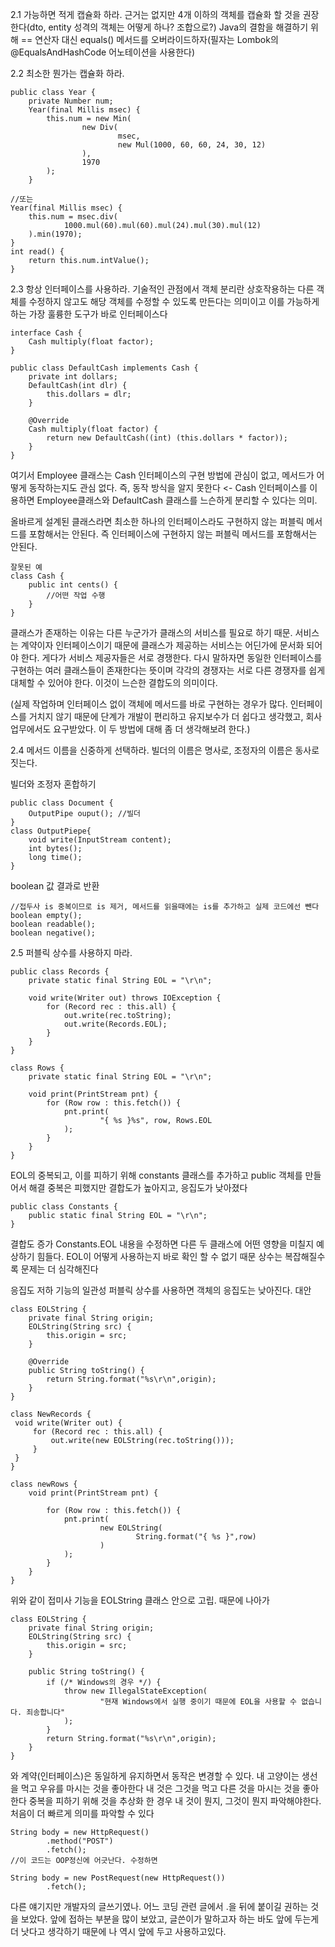 2.1 가능하면 적게 캡슐화 하라.
근거는 없지만 4개 이하의 객체를 캡슐화 할 것을 권장한다(dto, entity 성격의 객체는 어떻게 하나? 조합으로?)
Java의 결함을 해결하기 위해 == 연산자 대신 equals() 메서드를 오버라이드하자(필자는 Lombok의 @EqualsAndHashCode 어노테이션을 사용한다)

2.2 최소한 뭔가는 캡슐화 하라.
    
    public class Year {
        private Number num;
        Year(final Millis msec) {
            this.num = new Min(
                    new Div(
                            msec,
                            new Mul(1000, 60, 60, 24, 30, 12)
                    ),
                    1970
            );
        }

    //또는
    Year(final Millis msec) {
        this.num = msec.div(
                1000.mul(60).mul(60).mul(24).mul(30).mul(12)
        ).min(1970);
    }
    int read() {
        return this.num.intValue();
    }

2.3 항상 인터페이스를 사용하라.
기술적인 관점에서 객체 분리란 상호작용하는 다른 객체를 수정하지 않고도 해당 객체를 수정할 수 있도록 만든다는 의미이고 이를 가능하게 하는 가장 훌륭한 도구가
바로 인터페이스다

    interface Cash {
        Cash multiply(float factor);
    }
    
    public class DefaultCash implements Cash {
        private int dollars;
        DefaultCash(int dlr) {
            this.dollars = dlr;
        }
    
        @Override
        Cash multiply(float factor) {
            return new DefaultCash((int) (this.dollars * factor));
        }
    }

여기서 Employee 클래스는 Cash 인터페이스의 구현 방법에 관심이 없고, 메서드가 어떻게 동작하는지도 관심 없다.
즉, 동작 방식을 알지 못한다 <- Cash 인터페이스를 이용하면 Employee클래스와 DefaultCash 클래스를 느슨하게 분리할 수 있다는 의미.

올바르게 설계된 클래스라면 최소한 하나의 인터페이스라도 구현하지 않는 퍼블릭 메서드를 포함해서는 안된다.
즉 인터페이스에 구현하지 않는 퍼블릭 메서드를 포함해서는 안된다.

    잘못된 예
    class Cash {
        public int cents() {
            //어떤 작업 수행
        }    
    }

클래스가 존재하는 이유는 다른 누군가가 클래스의 서비스를 필요로 하기 때문. 서비스는 계약이자 인터페이스이기 때문에
클래스가 제공하는 서비스는 어딘가에 문서화 되어야 한다. 게다가 서비스 제공자들은 서로 경쟁한다. 다시 말하자면 동일한 인터페이스를 구현하는 여러 클래스들이 존재한다는 뜻이며
각각의 경쟁자는 서로 다른 경쟁자를 쉽게 대체할 수 있어야 한다. 이것이 느슨한 결합도의 의미이다.

(실제 작업하며 인터페이스 없이 객체에 메서드를 바로 구현하는 경우가 많다. 인터페이스를 거치지 않기 때문에 단계가 개발이 편리하고 유지보수가 더 쉽다고 생각했고, 회사 업무에서도 요구받았다.
이 두 방법에 대해 좀 더 생각해보려 한다.)


2.4 메서드 이름을 신중하게 선택하라.
빌더의 이름은 명사로, 조정자의 이름은 동사로 짓는다.

빌더와 조정자 혼합하기
    
    public class Document {
        OutputPipe ouput(); //빌더
    }
    class OutputPiepe{
        void write(InputStream content);
        int bytes();
        long time();
    }
    
boolean 값 결과로 반환

    //접두사 is 중복이므로 is 제거, 메서드를 읽을때에는 is를 추가하고 실제 코드에선 뺀다
    boolean empty();
    boolean readable();
    boolean negative();

2.5 퍼블릭 상수를 사용하지 마라.

    public class Records {
        private static final String EOL = "\r\n";
        
        void write(Writer out) throws IOException {
            for (Record rec : this.all) {
                out.write(rec.toString);
                out.write(Records.EOL);
            }
        }
    }
    
    class Rows {
        private static final String EOL = "\r\n";
    
        void print(PrintStream pnt) {
            for (Row row : this.fetch()) {
                pnt.print(
                        "{ %s }%s", row, Rows.EOL
                );
            }
        }
    }

  
EOL의 중복되고, 이를 피하기 위해
constants 클래스를 추가하고 public 객체를 만들어서 해결
중복은 피했지만 결합도가 높아지고, 응집도가 낮아졌다

    public class Constants {
        public static final String EOL = "\r\n";
    }

결합도 증가
Constants.EOL 내용을 수정하면 다른 두 클래스에 어떤 영향을 미칠지 예상하기 힘들다. EOL이 어떻게 사용하는지 바로 확인 할 수 없기 때문
상수는 복잡해질수록 문제는 더 심각해진다


응집도 저하  기능의 일관성
퍼블릭 상수를 사용하면 객체의 응집도는 낮아진다.
대안

    class EOLString {
        private final String origin;
        EOLString(String src) {
            this.origin = src;
        }
    
        @Override
        public String toString() {
            return String.format("%s\r\n",origin);
        }
    }
    
    class NewRecords {
     void write(Writer out) {
         for (Record rec : this.all) {
             out.write(new EOLString(rec.toString()));
         }
     }
    }
    
    class newRows {
        void print(PrintStream pnt) {
    
            for (Row row : this.fetch()) {
                pnt.print(
                        new EOLString(
                                String.format("{ %s }",row)
                        )
                );
            }
        }
    }

위와 같이 접미사 기능을 EOLString 클래스 안으로 고립.
때문에 나아가

    class EOLString {
        private final String origin;
        EOLString(String src) {
            this.origin = src;
        }
    
        public String toString() {
            if (/* Windows의 경우 */) {
                throw new IllegalStateException(
                        "현재 Windows에서 실행 중이기 때문에 EOL을 사용할 수 없습니다. 죄송합니다"
                );
            }
            return String.format("%s\r\n",origin);
        }
    }

와 계약(인터페이스)은 동일하게 유지하면서 동작은 변경할 수 있다.
내 고양이는 생선을 먹고 우유를 마시는 것을 좋아한다
내 것은 그것을 먹고 다른 것을 마시는 것을 좋아한다
중복을 피하기 위해 것을 추상화 한 경우 내 것이 뭔지, 그것이 뭔지 파악해야한다. 처음이 더 빠르게 의미를 파악할 수 있다

    String body = new HttpRequest()
            .method("POST")
            .fetch();
    //이 코드는 OOP정신에 어긋난다. 수정하면

    String body = new PostRequest(new HttpRequest())
            .fetch();

다른 얘기지만 개발자의 글쓰기였나. 어느 코딩 관련 글에서 .을 뒤에 붙이길 권하는 것을 보았다. 앞에 접하는 부분을 많이 보았고, 글쓴이가 말하고자 하는 바도 앞에 두는게 더 낫다고 생각하기 때문에 나 역시 앞에 두고 사용하고있다.



    
